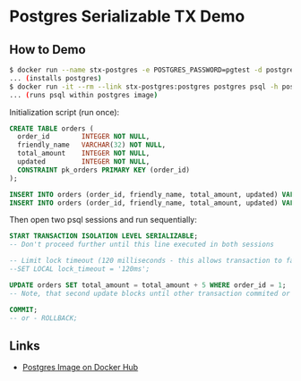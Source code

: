 # Postgres Serializable TX Demo


## How to Demo


```bash
$ docker run --name stx-postgres -e POSTGRES_PASSWORD=pgtest -d postgres
... (installs postgres)
$ docker run -it --rm --link stx-postgres:postgres postgres psql -h postgres -U postgres
... (runs psql within postgres image)
```

Initialization script (run once):

```sql
CREATE TABLE orders (
  order_id        INTEGER NOT NULL,
  friendly_name   VARCHAR(32) NOT NULL,
  total_amount    INTEGER NOT NULL,
  updated         INTEGER NOT NULL,
  CONSTRAINT pk_orders PRIMARY KEY (order_id)
);

INSERT INTO orders (order_id, friendly_name, total_amount, updated) VALUES (1, 'test', 20, 1045);
INSERT INTO orders (order_id, friendly_name, total_amount, updated) VALUES (2, 'test2', 40, 1310);
```

Then open two psql sessions and run sequentially:

```sql
START TRANSACTION ISOLATION LEVEL SERIALIZABLE;
-- Don't proceed further until this line executed in both sessions

-- Limit lock timeout (120 milliseconds - this allows transaction to fail sooner rather than later):
--SET LOCAL lock_timeout = '120ms';

UPDATE orders SET total_amount = total_amount + 5 WHERE order_id = 1;
-- Note, that second update blocks until other transaction commited or rolled back.

COMMIT;
-- or - ROLLBACK;
```


## Links

* [Postgres Image on Docker Hub](https://hub.docker.com/_/postgres/)

